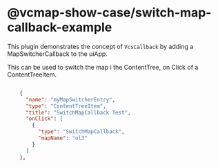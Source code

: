 # @vcmap-show-case/switch-map-callback-example

This plugin demonstrates the concept of `VcsCallback` by adding a MapSwitcherCallback to the uiApp.

This can be used to switch the map i the ContentTree,
on Click of a ContentTreeItem.

```json

    {
      "name": "myMapSwitcherEntry",
      "type": "ContentTreeItem",
      "title": "SwitchMapCallback Test",
      "onClick": [
        {
          "type": "SwitchMapCallback",
          "mapName": "ol3"
        }
      ]
    },
```
